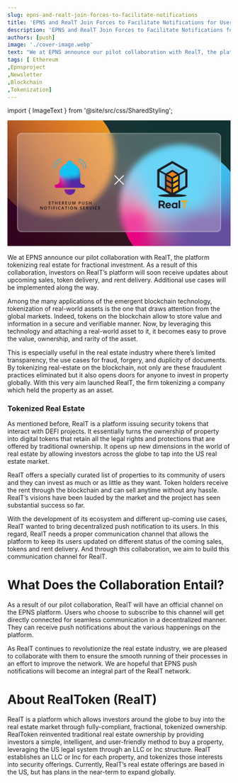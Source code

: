 ```yaml
---
slug: epns-and-realt-join-forces-to-facilitate-notifications
title: 'EPNS and RealT Join Forces to Facilitate Notifications for Users'
description: 'EPNS and RealT Join Forces to Facilitate Notifications for Users'
authors: [push]
image: './cover-image.webp'
text: "We at EPNS announce our pilot collaboration with RealT, the platform tokenizing real estate for fractional investment. As a result of this collaboration, investors on RealT’s platform will soon receive updates about upcoming sales, token delivery, and rent delivery. Additional use cases will be implemented along the way."
tags: [ Ethereum
,Epnsproject
,Newsletter
,Blockchain
,Tokenization]
---
```

import { ImageText } from '@site/src/css/SharedStyling';

![Cover image of EPNS and RealT Join Forces to Facilitate Notifications for Users](./cover-image.webp)

<!--truncate-->

We at EPNS announce our pilot collaboration with RealT, the platform tokenizing real estate for fractional investment. As a result of this collaboration, investors on RealT’s platform will soon receive updates about upcoming sales, token delivery, and rent delivery. Additional use cases will be implemented along the way.

Among the many applications of the emergent blockchain technology, tokenization of real-world assets is the one that draws attention from the global markets. Indeed, tokens on the blockchain allow to store value and information in a secure and verifiable manner. Now, by leveraging this technology and attaching a real-world asset to it, it becomes easy to prove the value, ownership, and rarity of the asset.

This is especially useful in the real estate industry where there’s limited transparency, the use cases for fraud, forgery, and duplicity of documents. By tokenizing real-estate on the blockchain, not only are these fraudulent practices eliminated but it also opens doors for anyone to invest in property globally. With this very aim launched RealT, the firm tokenizing a company which held the property as an asset.

### Tokenized Real Estate

As mentioned before, RealT is a platform issuing security tokens that interact with DEFI projects. It essentially turns the ownership of property into digital tokens that retain all the legal rights and protections that are offered by traditional ownership. It opens up new dimensions in the world of real estate by allowing investors across the globe to tap into the US real estate market.

RealT offers a specially curated list of properties to its community of users and they can invest as much or as little as they want. Token holders receive the rent through the blockchain and can sell anytime without any hassle. RealT’s visions have been lauded by the market and the project has seen substantial success so far.

With the development of its ecosystem and different up-coming use cases, RealT wanted to bring decentralized push notification to its users. In this regard, RealT needs a proper communication channel that allows the platform to keep its users updated on different status of the coming sales, tokens and rent delivery. And through this collaboration, we aim to build this communication channel for RealT.

What Does the Collaboration Entail?
===================================

As a result of our pilot collaboration, RealT will have an official channel on the EPNS platform. Users who choose to subscribe to this channel will get directly connected for seamless communication in a decentralized manner. They can receive push notifications about the various happenings on the platform.

As RealT continues to revolutionize the real estate industry, we are pleased to collaborate with them to ensure the smooth running of their processes in an effort to improve the network. We are hopeful that EPNS push notifications will become an integral part of the RealT network.

**About RealToken (RealT)**
===========================

RealT is a platform which allows investors around the globe to buy into the real estate market through fully-compliant, fractional, tokenized ownership. RealToken reinvented traditional real estate ownership by providing investors a simple, intelligent, and user-friendly method to buy a property, leveraging the US legal system through an LLC or Inc structure. RealT establishes an LLC or Inc for each property, and tokenizes those interests into security offerings. Currently, RealT’s real estate offerings are based in the US, but has plans in the near-term to expand globally.



